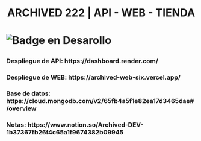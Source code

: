 <h1 align="center">ARCHIVED 222 | API - WEB - TIENDA<h1/>
  
![Badge en Desarollo](https://img.shields.io/badge/STATUS-EN%20DESAROLLO-green)
  
<h3>Despliegue de API: https://dashboard.render.com/<h3/>
<h3>Despliegue de WEB: https://archived-web-six.vercel.app/<h3/>
<h3>Base de datos: https://cloud.mongodb.com/v2/65fb4a5f1e82ea17d3465dae#/overview<h3/>
<h3>Notas: https://www.notion.so/Archived-DEV-1b37367fb26f4c65a1f9674382b09945<h3/>

